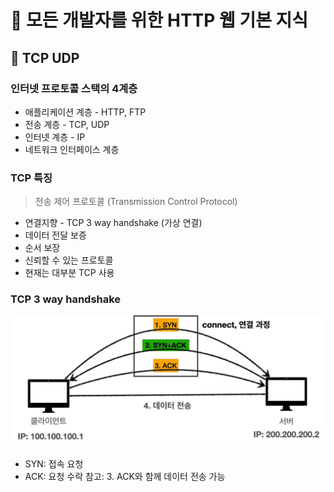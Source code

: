 # :book: 모든 개발자를 위한 HTTP 웹 기본 지식

## :pushpin: TCP UDP

### 인터넷 프로토콜 스택의 4계층

- 애플리케이션 계층 - HTTP, FTP
- 전송 계층 - TCP, UDP
- 인터넷 계층 - IP
- 네트워크 인터페이스 계층

### TCP 특징 
> 전송 제어 프로토콜 (Transmission Control Protocol)

- 연결지향 - TCP 3 way handshake (가상 연결)
- 데이터 전달 보증
- 순서 보장
- 신뢰할 수 있는 프로토콜
- 현재는 대부분 TCP 사용


### TCP 3 way handshake

![](./images/tcp.PNG)

- SYN: 접속 요청
- ACK: 요청 수락
참고: 3. ACK와 함께 데이터 전송 가능